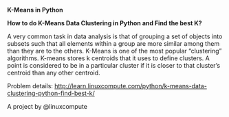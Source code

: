 **K-Means in Python**

**How to do K-Means Data Clustering in Python and Find the best K?**

A very common task in data analysis is that of grouping a set of objects into subsets such that all elements within a group are more similar among them than they are to the others. K-Means is one of the most popular “clustering” algorithms. K-means stores k centroids that it uses to define clusters. A point is considered to be in a particular cluster if it is closer to that cluster’s centroid than any other centroid.

Problem details: http://learn.linuxcompute.com/python/k-means-data-clustering-python-find-best-k/

A project by @linuxcompute
